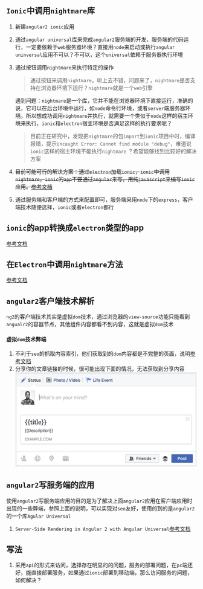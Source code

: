 ## `Ionic`中调用`nightmare`库

1. 新建`angular2 ionic`应用

2. 通过`angular universal`库来完成`angular2`服务端的开发，服务端的代码运行，一定要依赖于`web`服务器环境？直接用`node`来启动或执行`angular uninversal`应用不可以？不可以，这个`universal`依赖于服务器执行环境

3. 通过按钮调用`nightmare`来执行特定的操作

   > 通过按钮来调用`nightmare`，听上去不错，问题来了，`nightmare`是否支持在浏览器环境下运行？`nightmare`就是一个`web`引擎

   遇到问题：`nightmare`是一个库，它并不能在浏览器环境下直接运行，准确的说，它可以在后台环境中运行，如`node`命令行环境，或者`server`端服务器环境。所以想成功调用`nightmare`并执行，就需要一个类似于`node`这样的宿主环境来执行，`ionic`和`electron`宿主环境是否满足这样的执行要求呢？

   > 目前正在研究中，发现把`nightmare`的包`import`到`ionic`项目中时，编译报错，提示`Uncaught Error: Cannot find module "debug"`，难道说`ionic`这样的宿主环境不能执行`nightmare` ？希望能够找到比较好的解决方案

4. ~~目前可能可行的解决方案：通过`electron`加载`ionic`，`ionic`中调用`nightmare`，`ionic`的`app`不要通过`angular`来写，用纯`javascript`来编写`ionic`应用。[参考文档](https://www.raymondcamden.com/2015/07/23/some-initial-thoughts-on-building-desktop-apps-with-ionic-and-electron)~~

5. 通过服务端和客户端的方式来配置即可，服务端采用`node`下的`express`，客户端技术随便选择，`ionic`或者`electron`都行

## `ionic`的app转换成`electron`类型的app

[参考文档](https://blog.thecodecampus.de/setup-ionic-2-electron-typescript-angular2/)

## 在`Electron`中调用`nightmare`方法

[参考文档](https://github.com/segmentio/nightmare/issues/856)

## `angular2`客户端技术解析

`ng2`的客户端技术其实是虚拟`dom`技术，通过浏览器的`view-source`功能只能看到`angualr2`的容器节点，其他组件内容都看不到内容，这就是虚拟`dom`技术

#### 虚拟`dom`技术弊端

1. 不利于`seo`的抓取内容索引，他们获取到的`dom`内容都是不完整的页面，说明[参考文档](https://scotch.io/tutorials/server-side-rendering-in-angular-2-with-angular-universal#toc-what-is-universal)
2. 分享你的文章链接的时候，很可能出现下面的情况，无法获取到分享内容![分享angular2的url](./img/FhF1QGMTTTOzgxY4TonL_kUiKCsK.webp)


## `angular2`写服务端的应用

使用`angular2`写服务端应用的目的是为了解决上面`angular2`应用在客户端应用时出现的一些弊端，参照上面的说明，可以实现对`seo`友好，使用的到的是`angular2`的一个库`Agular Universal`

1. `Server-Side Rendering in Angular 2 with Angular Universal`[参考文档](https://scotch.io/tutorials/server-side-rendering-in-angular-2-with-angular-universal)

## 写法

1. 采用`api`的形式来访问，选择存在明显的的问题，服务的部署问题，在`pc`端还好，能直接部署服务，如果通过`ionic`部署到移动端，那么访问服务的问题，如何解决？